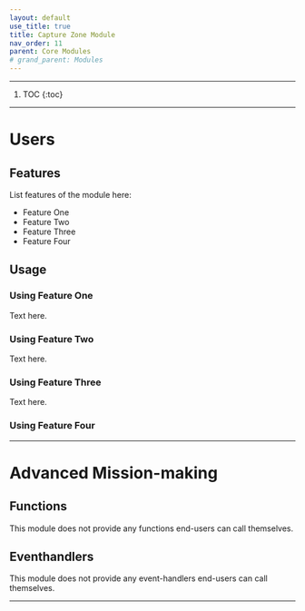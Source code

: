```yaml
---
layout: default
use_title: true
title: Capture Zone Module
nav_order: 11
parent: Core Modules
# grand_parent: Modules
---
```


---

1. TOC
{:toc}

---

# Users

## Features

List features of the module here:
- Feature One
- Feature Two
- Feature Three
- Feature Four

## Usage

### Using Feature One

Text here.

### Using Feature Two

Text here.

### Using Feature Three

Text here.

### Using Feature Four

---

# Advanced Mission-making

## Functions
This module does not provide any functions end-users can call themselves.

## Eventhandlers
This module does not provide any event-handlers end-users can call themselves.

---
